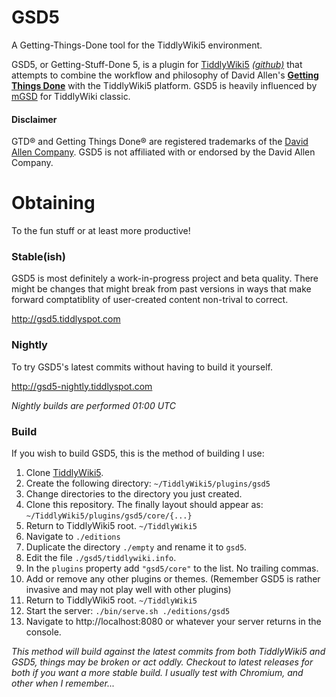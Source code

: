 # GSD5

A Getting-Things-Done tool for the TiddlyWiki5 environment.

GSD5, or Getting-Stuff-Done 5, is a plugin for [TiddlyWiki5](http://tiddlywiki.com) *[(github)](https://github.com/Jermolene/TiddlyWiki5/)* that attempts to combine the workflow and philosophy of David Allen's **[Getting Things Done](http://www.amazon.com/Getting-Things-Done-Stress-Free-Productivity/dp/0142000280/)** with the TiddlyWiki5 platform.  GSD5 is heavily influenced by [mGSD](http://mgsd.tiddlyspot.com/) for TiddlyWiki classic.

#### Disclaimer
GTD® and Getting Things Done® are registered trademarks of the [David Allen Company](http://www.davidco.com). GSD5 is not affiliated with or endorsed by the David Allen Company.

# Obtaining

To the fun stuff or at least more productive!

### Stable(ish)

GSD5 is most definitely a work-in-progress project and beta quality.  There might be changes that might break from past versions in ways that make forward comptatiblity of user-created content non-trival to correct.

http://gsd5.tiddlyspot.com

### Nightly

To try GSD5's latest commits without having to build it yourself.

http://gsd5-nightly.tiddlyspot.com

*Nightly builds are performed 01:00 UTC*

### Build

If you wish to build GSD5, this is the method of building I use:

1. Clone [TiddlyWiki5](https://github.com/Jermolene/TiddlyWiki5/).
2. Create the following directory: `~/TiddlyWiki5/plugins/gsd5`
3. Change directories to the directory you just created.
4. Clone this repository.  The finally layout should appear as: `~/TiddlyWiki5/plugins/gsd5/core/{...}`
5. Return to TiddlyWiki5 root. `~/TiddlyWiki5`
6. Navigate to `./editions`
7. Duplicate the directory `./empty` and rename it to `gsd5`.
8. Edit the file `./gsd5/tiddlywiki.info`.
9. In the `plugins` property add `"gsd5/core"` to the list. No trailing commas.
10.  Add or remove any other plugins or themes. (Remember GSD5 is rather invasive and may not play well with other plugins)
11. Return to TiddlyWiki5 root. `~/TiddlyWiki5`
12. Start the server: `./bin/serve.sh ./editions/gsd5`
13. Navigate to http://localhost:8080 or whatever your server returns in the console.

*This method will build against the latest commits from both TiddlyWiki5 and GSD5, things may be broken or act oddly.  Checkout to latest releases for both if you want a more stable build.*
*I usually test with Chromium, and other when I remember...*
